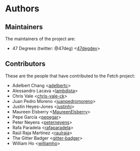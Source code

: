 # Authors

## Maintainers

The maintainers of the project are:

* 47 Degrees (twitter: @47deg) <[47degdev](https://github.com/47degdev)>

## Contributors

These are the people that have contributed to the Fetch project:

* Adelbert Chang <[adelbertc](https://github.com/adelbertc)>
* Alessandro Lacava <[lambdista](https://github.com/lambdista)>
* Chris Vale <[chris-vale-ck](https://github.com/chris-vale-ck)>
* Juan Pedro Moreno <[juanpedromoreno](https://github.com/juanpedromoreno)>
* Justin Heyes-Jones <[justinhj](https://github.com/justinhj)>
* Maureen Elsberry  <[MaureenElsberry](https://github.com/MaureenElsberry)>
* Pepe García <[pepegar](https://github.com/pepegar)>
* Peter Neyens <[peterneyens](https://github.com/peterneyens)>
* Rafa Paradela <[rafaparadela](https://github.com/rafaparadela)>
* Raúl Raja Martínez <[raulraja](https://github.com/raulraja)>
* The Gitter Badger <[gitter-badger](https://github.com/gitter-badger)>
* William Ho <[williamho](https://github.com/williamho)>
